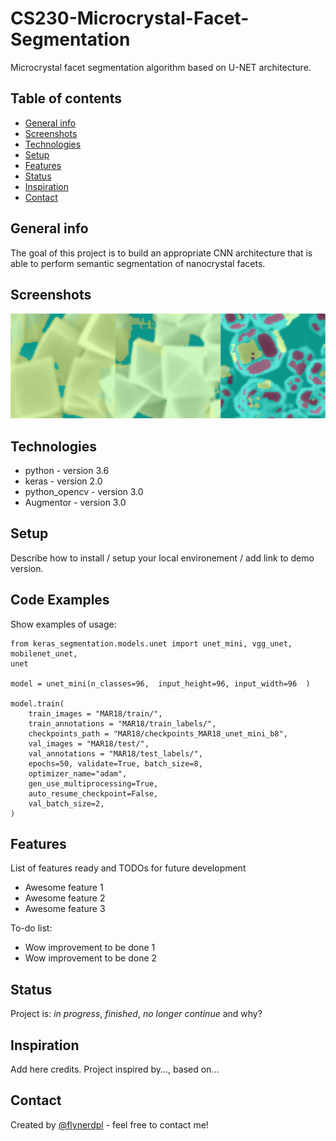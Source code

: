# CS230-Microcrystal-Facet-Segmentation
Microcrystal facet segmentation algorithm based on U-NET architecture.

## Table of contents
* [General info](#general-info)
* [Screenshots](#screenshots)
* [Technologies](#technologies)
* [Setup](#setup)
* [Features](#features)
* [Status](#status)
* [Inspiration](#inspiration)
* [Contact](#contact)

## General info
The goal of this project is to build an appropriate CNN architecture that is able to perform semantic segmentation of nanocrystal facets. 
## Screenshots
![Example screenshot](predictions2.png)

## Technologies
* python - version 3.6
* keras - version 2.0
* python_opencv - version 3.0
* Augmentor - version 3.0

## Setup
Describe how to install / setup your local environement / add link to demo version.

## Code Examples
Show examples of usage:
```
from keras_segmentation.models.unet import unet_mini, vgg_unet, mobilenet_unet, 
unet

model = unet_mini(n_classes=96,  input_height=96, input_width=96  )

model.train(
    train_images = "MAR18/train/",
    train_annotations = "MAR18/train_labels/",
    checkpoints_path = "MAR18/checkpoints_MAR18_unet_mini_b8",
    val_images = "MAR18/test/",
    val_annotations = "MAR18/test_labels/",
    epochs=50, validate=True, batch_size=8, 
    optimizer_name="adam",
    gen_use_multiprocessing=True,
    auto_resume_checkpoint=False,
    val_batch_size=2,
)
```

## Features
List of features ready and TODOs for future development
* Awesome feature 1
* Awesome feature 2
* Awesome feature 3

To-do list:
* Wow improvement to be done 1
* Wow improvement to be done 2

## Status
Project is: _in progress_, _finished_, _no longer continue_ and why?

## Inspiration
Add here credits. Project inspired by..., based on...

## Contact
Created by [@flynerdpl](https://www.flynerd.pl/) - feel free to contact me!
